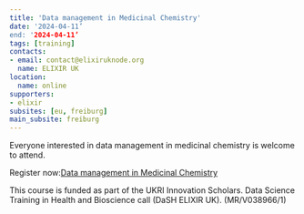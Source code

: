 ```yaml
---
title: 'Data management in Medicinal Chemistry'
date: '2024-04-11’
end: '2024-04-11’
tags: [training]
contacts:
- email: contact@elixiruknode.org
  name: ELIXIR UK
location:
  name: online
supporters:
- elixir
subsites: [eu, freiburg]
main_subsite: freiburg
---
```

Everyone interested in data management in medicinal chemistry is welcome to attend.

Register now:[Data management in Medicinal Chemistry](https://elixiruknode.org/news/2024/data-management-medicinal-chemistry/)

This course is funded as part of the UKRI Innovation Scholars. Data Science Training in Health and Bioscience call (DaSH ELIXIR UK). (MR/V038966/1)
